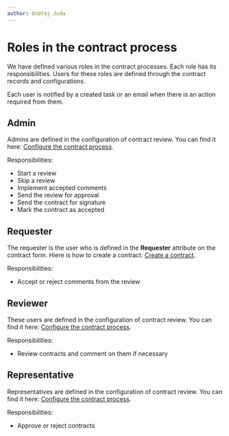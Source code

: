 ```yaml
---
author: Ondřej Juda
---
```


# Roles in the contract process

We have defined various roles in the contract processes. Each role has its responsibilities. Users for these roles are defined through the contract records and configurations.

Each user is notified by a created task or an email when there is an action required from them.

## Admin

Admins are defined in the configuration of contract review. You can find it here: [Configure the contract process](/en/customizer-guide/modules/contract/configure-contract-review-and-approval/).

Responsibilities:
- Start a review
- Skip a review
- Implement accepted comments
- Send the review for approval
- Send the contract for signature
- Mark the contract as accepted

## Requester

The requester is the user who is defined in the **Requester** attribute on the contract form. Hiere is how to create a contract: [Create a contract](/en/user-guide/model-driven-apps/business-process/contract/create-and-edit-contract/#where-to-find-them).

Responsibilities:
- Accept or reject comments from the review

## Reviewer

These users are defined in the configuration of contract review. You can find it here: [Configure the contract process](/en/customizer-guide/modules/contract/configure-contract-review-and-approval/).

Responsibilities:
- Review contracts and comment on them if necessary

## Representative 

Representatives are defined in the configuration of contract review. You can find it here: [Configure the contract process](/en/customizer-guide/modules/contract/configure-contract-review-and-approval/).

Responsibilities:
- Approve or reject contracts